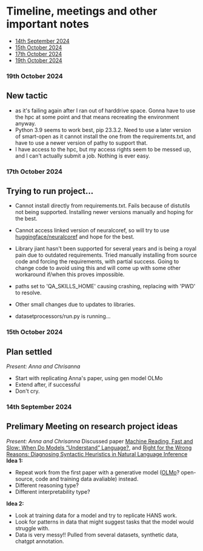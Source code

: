 # Timeline, meetings and other important notes

* [14th September 2024](#14th-september-2024)
* [15th October 2024](#15th-october-2024)
* [17th October 2024](#17th-october-2024)
* [19th October 2024](#19th-october-2024)

### 19th October 2024

## New tactic
- as it's failing again after I ran out of harddrive space. Gonna have to use the hpc at some point and that means recreating the environment anyway.
- Python 3.9 seems to work best, pip 23.3.2. Need to use a later version of smart-open as it cannot install the one from the requirements.txt, and have to use a newer version of pathy to support that.
- I have access to the hpc, but my access rights seem to be messed up, and I can't actually submit a job. Nothing is ever easy.


### 17th October 2024

## Trying to run project...
- Cannot install directly from requirements.txt. Fails because of distutils not being supported. Installing newer versions manually and hoping for the best. 
- Cannot access linked version of neuralcoref, so will try to use [huggingface/neuralcoref](https://github.com/huggingface/neuralcoref) and hope for the best.
- Library jiant hasn't been supported for several years and is being a royal pain due to outdated requirements. Tried manually installing from source code and forcing the requirements, with partial success. Going to change code to avoid using this and will come up with some other workaround if/when this proves impossible.
- paths set to 'QA_SKILLS_HOME' causing crashing, replacing with 'PWD' to resolve.
- Other small changes due to updates to libraries.

- datasetprocessors/run.py is running...


### 15th October 2024

## Plan settled
*Present: Anna and Chrisanna*
- Start with replicating Anna's paper, using gen model OLMo
- Extend after, if successful
- Don't cry.

### 14th September 2024

## Prelimary Meeting on research project ideas
*Present: Anna and Chrisanna*
Discussed paper [Machine Reading, Fast and Slow: When Do Models “Understand” Language?](https://aclanthology.org/2022.coling-1.8/), and [Right for the Wrong Reasons: Diagnosing Syntactic Heuristics in Natural Language Inference](https://aclanthology.org/P19-1334/)
__Idea 1:__ 
- Repeat work from the first paper with a generative model ([OLMo](https://allenai.org/olmo)? open-source, code and training data avaliable) instead.
- Different reasoning type?
- Different interpretability type?

__Idea 2:__
- Look at training data for a model and try to replicate HANS work.
- Look for patterns in data that might suggest tasks that the model would struggle with.
- Data is very messy!! Pulled from several datasets, synthetic data, chatgpt annotation.

